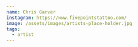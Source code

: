 ```yaml
---
name: Chris Garver
instagram: https://www.fivepointstattoo.com/
image: /assets/images/artists-place-holder.jpg
tags:
  - artist
---
```

